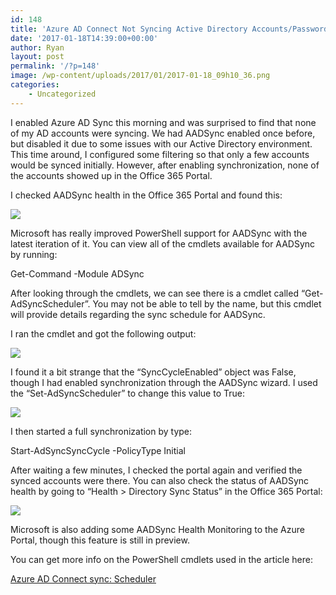 ```yaml
---
id: 148
title: 'Azure AD Connect Not Syncing Active Directory Accounts/Passwords'
date: '2017-01-18T14:39:00+00:00'
author: Ryan
layout: post
permalink: '/?p=148'
image: /wp-content/uploads/2017/01/2017-01-18_09h10_36.png
categories:
    - Uncategorized
---
```


I enabled Azure AD Sync this morning and was surprised to find that none of my AD accounts were syncing. We had AADSync enabled once before, but disabled it due to some issues with our Active Directory environment. This time around, I configured some filtering so that only a few accounts would be synced initially. However, after enabling synchronization, none of the accounts showed up in the Office 365 Portal.

I checked AADSync health in the Office 365 Portal and found this:

[![](https://geekyryan.com/wp-content/uploads/2017/01/2017-01-18_09h10_36.png)](https://geekyryan.com/wp-content/uploads/2017/01/2017-01-18_09h10_36.png)

Microsoft has really improved PowerShell support for AADSync with the latest iteration of it. You can view all of the cmdlets available for AADSync by running:

Get-Command -Module ADSync

After looking through the cmdlets, we can see there is a cmdlet called “Get-AdSyncScheduler”. You may not be able to tell by the name, but this cmdlet will provide details regarding the sync schedule for AADSync.

I ran the cmdlet and got the following output:

[![](https://geekyryan.com/wp-content/uploads/2017/01/2017-01-18_09h12_07.png)](https://geekyryan.com/wp-content/uploads/2017/01/2017-01-18_09h12_07.png)

I found it a bit strange that the “SyncCycleEnabled” object was False, though I had enabled synchronization through the AADSync wizard. I used the “Set-AdSyncScheduler” to change this value to True:

[![](https://geekyryan.com/wp-content/uploads/2017/01/2017-01-18_09h13_41.png)](https://geekyryan.com/wp-content/uploads/2017/01/2017-01-18_09h13_41.png)

I then started a full synchronization by type:

Start-AdSyncSyncCycle -PolicyType Initial

After waiting a few minutes, I checked the portal again and verified the synced accounts were there. You can also check the status of AADSync health by going to “Health &gt; Directory Sync Status” in the Office 365 Portal:

[![](https://geekyryan.com/wp-content/uploads/2017/01/2017-01-18_09h15_11.png)](https://geekyryan.com/wp-content/uploads/2017/01/2017-01-18_09h15_11.png)

Microsoft is also adding some AADSync Health Monitoring to the Azure Portal, though this feature is still in preview.

You can get more info on the PowerShell cmdlets used in the article here:

[Azure AD Connect sync: Scheduler](https://docs.microsoft.com/en-us/azure/active-directory/connect/active-directory-aadconnectsync-feature-scheduler)